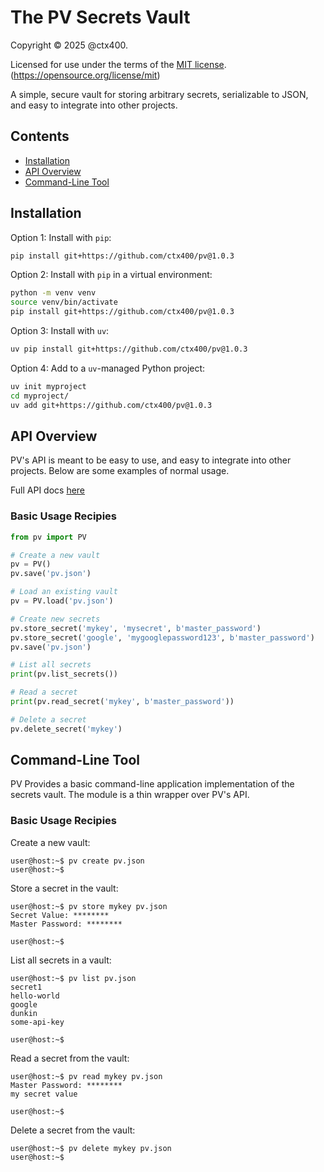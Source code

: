 # The PV Secrets Vault

Copyright &copy; 2025 @ctx400.

Licensed for use under the terms of the [MIT license](LICENSE.md).
(https://opensource.org/license/mit)

A simple, secure vault for storing arbitrary secrets, serializable to
JSON, and easy to integrate into other projects.

## Contents

- [Installation](#installation)
- [API Overview](#api-overview)
- [Command-Line Tool](#command-line-tool)

## Installation

Option 1: Install with `pip`:

```sh
pip install git+https://github.com/ctx400/pv@1.0.3
```

Option 2: Install with `pip` in a virtual environment:

```sh
python -m venv venv
source venv/bin/activate
pip install git+https://github.com/ctx400/pv@1.0.3
```

Option 3: Install with `uv`:

```sh
uv pip install git+https://github.com/ctx400/pv@1.0.3
```

Option 4: Add to a `uv`-managed Python project:

```sh
uv init myproject
cd myproject/
uv add git+https://github.com/ctx400/pv@1.0.3
```

## API Overview

PV's API is meant to be easy to use, and easy to integrate into other
projects. Below are some examples of normal usage.

Full API docs [here](https://ctx400.github.io/pv)

### Basic Usage Recipies

```py
from pv import PV

# Create a new vault
pv = PV()
pv.save('pv.json')

# Load an existing vault
pv = PV.load('pv.json')

# Create new secrets
pv.store_secret('mykey', 'mysecret', b'master_password')
pv.store_secret('google', 'mygooglepassword123', b'master_password')
pv.save('pv.json')

# List all secrets
print(pv.list_secrets())

# Read a secret
print(pv.read_secret('mykey', b'master_password'))

# Delete a secret
pv.delete_secret('mykey')
```

## Command-Line Tool

PV Provides a basic command-line application implementation of
the secrets vault. The module is a thin wrapper over PV's API.

### Basic Usage Recipies

Create a new vault:

```console
user@host:~$ pv create pv.json
user@host:~$
```

Store a secret in the vault:

```console
user@host:~$ pv store mykey pv.json
Secret Value: ********
Master Password: ********

user@host:~$
```

List all secrets in a vault:

```console
user@host:~$ pv list pv.json
secret1
hello-world
google
dunkin
some-api-key

user@host:~$
```

Read a secret from the vault:

```console
user@host:~$ pv read mykey pv.json
Master Password: ********
my secret value

user@host:~$
```

Delete a secret from the vault:

```console
user@host:~$ pv delete mykey pv.json
user@host:~$
```
